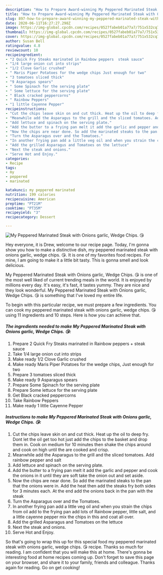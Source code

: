 ```yaml
---
description: "How to Prepare Award-winning My Peppered Marinated Steak with Onions garlic, Wedge Chips. 😘"
title: "How to Prepare Award-winning My Peppered Marinated Steak with Onions garlic, Wedge Chips. 😘"
slug: 897-how-to-prepare-award-winning-my-peppered-marinated-steak-with-onions-garlic-wedge-chips
date: 2020-06-11T16:27:27.298Z
image: https://img-global.cpcdn.com/recipes/0527fabeb01a77a7/751x532cq70/my-peppered-marinated-steak-with-onions-garlic-wedge-chips-😘-recipe-main-photo.jpg
thumbnail: https://img-global.cpcdn.com/recipes/0527fabeb01a77a7/751x532cq70/my-peppered-marinated-steak-with-onions-garlic-wedge-chips-😘-recipe-main-photo.jpg
cover: https://img-global.cpcdn.com/recipes/0527fabeb01a77a7/751x532cq70/my-peppered-marinated-steak-with-onions-garlic-wedge-chips-😘-recipe-main-photo.jpg
author: Susan Bell
ratingvalue: 4.8
reviewcount: 10
recipeingredient:
- "2 Quick Fry Steaks marinated in Rainbow peppers  steak sauce"
- "1/4 large onion cut into strips"
- "1/2 Clove Garlic crushed"
- " Maris Piper Potatoes for the wedge chips Just enough for two"
- "3 tomatoes sliced thick"
- "9 Asparagus spears"
- " Some Spinach for the serving plate"
- " Some lettuce for the serving plate"
- " Black cracked peppercorns"
- " Rainbow Peppers"
- "1 little Cayenne Pepper"
recipeinstructions:
- "Cut the chips leave skin on and cut thick. Heat up the oil to deep fry. Dont let the oil get too hot just add the chips to the basket and drop them in. Cook on medium for 10 minutes then shake the chips around and cook on high until the are cooked and crisp."
- "Meanwhile add the Asparagus to the grill and the sliced tomatoes. Add rainbow pepper and salt"
- "Add lettuce and spinach on the serving plate."
- "Add the butter to a frying pan melt it add the garlic and pepper and cook the onions in it until they are soft take the onion out and set aside."
- "Now the chips are near done. So add the marinated steaks to the pan that the onions were in. Add the heat then add the steaks fry both sides for 3 minutes each. At the end add the onions back in the pan with the steak"
- "Turn the Asparagus over and the Tomatoes."
- "In another frying pan add a little veg oil and when you strain the chips from oil add to the frying pan add lots of Rainbow pepper, little salt, and a little cayenne pepper mix the chips in this and coat all over."
- "Add the grilled Asparagus and Tomatoes on the lettuce"
- "Next the steak and onions."
- "Serve Hot and Enjoy."
categories:
- Recipe
tags:
- my
- peppered
- marinated

katakunci: my peppered marinated 
nutrition: 199 calories
recipecuisine: American
preptime: "PT21M"
cooktime: "PT35M"
recipeyield: "3"
recipecategory: Dessert

---
```



![My Peppered Marinated Steak with Onions garlic, Wedge Chips. 😘](https://img-global.cpcdn.com/recipes/0527fabeb01a77a7/751x532cq70/my-peppered-marinated-steak-with-onions-garlic-wedge-chips-😘-recipe-main-photo.jpg)

Hey everyone, it is Drew, welcome to our recipe page. Today, I'm gonna show you how to make a distinctive dish, my peppered marinated steak with onions garlic, wedge chips. 😘. It is one of my favorites food recipes. For mine, I am going to make it a little bit tasty. This is gonna smell and look delicious.



My Peppered Marinated Steak with Onions garlic, Wedge Chips. 😘 is one of the most well liked of current trending meals in the world. It is enjoyed by millions every day. It's easy, it's fast, it tastes yummy. They are nice and they look wonderful. My Peppered Marinated Steak with Onions garlic, Wedge Chips. 😘 is something that I've loved my entire life.


To begin with this particular recipe, we must prepare a few ingredients. You can cook my peppered marinated steak with onions garlic, wedge chips. 😘 using 11 ingredients and 10 steps. Here is how you can achieve that.

<!--inarticleads1-->

##### The ingredients needed to make My Peppered Marinated Steak with Onions garlic, Wedge Chips. 😘:

1. Prepare 2 Quick Fry Steaks marinated in Rainbow peppers + steak sauce
1. Take 1/4 large onion cut into strips
1. Make ready 1/2 Clove Garlic crushed
1. Make ready  Maris Piper Potatoes for the wedge chips, Just enough for two
1. Prepare 3 tomatoes sliced thick
1. Make ready 9 Asparagus spears
1. Prepare  Some Spinach for the serving plate
1. Prepare  Some lettuce for the serving plate
1. Get  Black cracked peppercorns
1. Take  Rainbow Peppers
1. Make ready 1 little Cayenne Pepper




<!--inarticleads2-->

##### Instructions to make My Peppered Marinated Steak with Onions garlic, Wedge Chips. 😘:

1. Cut the chips leave skin on and cut thick. Heat up the oil to deep fry. Dont let the oil get too hot just add the chips to the basket and drop them in. Cook on medium for 10 minutes then shake the chips around and cook on high until the are cooked and crisp.
1. Meanwhile add the Asparagus to the grill and the sliced tomatoes. Add rainbow pepper and salt
1. Add lettuce and spinach on the serving plate.
1. Add the butter to a frying pan melt it add the garlic and pepper and cook the onions in it until they are soft take the onion out and set aside.
1. Now the chips are near done. So add the marinated steaks to the pan that the onions were in. Add the heat then add the steaks fry both sides for 3 minutes each. At the end add the onions back in the pan with the steak
1. Turn the Asparagus over and the Tomatoes.
1. In another frying pan add a little veg oil and when you strain the chips from oil add to the frying pan add lots of Rainbow pepper, little salt, and a little cayenne pepper mix the chips in this and coat all over.
1. Add the grilled Asparagus and Tomatoes on the lettuce
1. Next the steak and onions.
1. Serve Hot and Enjoy.




So that's going to wrap this up for this special food my peppered marinated steak with onions garlic, wedge chips. 😘 recipe. Thanks so much for reading. I am confident that you will make this at home. There's gonna be interesting food at home recipes coming up. Don't forget to save this page on your browser, and share it to your family, friends and colleague. Thanks again for reading. Go on get cooking!
